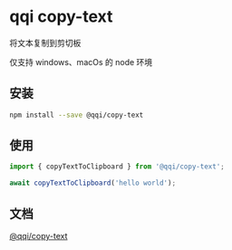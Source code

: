 # qqi copy-text

将文本复制到剪切板

仅支持 windows、macOs 的 node 环境

## 安装

```bash
npm install --save @qqi/copy-text
```

## 使用

```ts
import { copyTextToClipboard } from '@qqi/copy-text';

await copyTextToClipboard('hello world');
```

## 文档

[@qqi/copy-text](https://earthnut.dev/qqi/copy-text)
